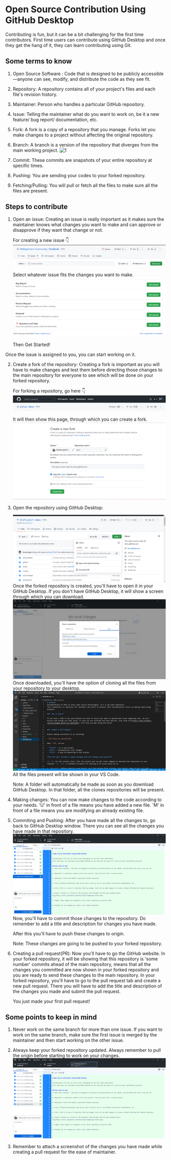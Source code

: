 
# Open Source Contribution Using GitHub Desktop

Contributing is fun, but it can be a bit challenging for the first time contributors.
First time users can contribute using GitHub Desktop and once they get the hang of it, they can learn contributing using Git. 

## Some terms to know
1. Open Source Software : Code that is designed to be publicly accessible—anyone can see, modify, and distribute the code as they see fit.

2. Repository: A repository contains all of your project's files and each file's revision history.

3. Maintainer: Person who handles a particular GitHub repository.

4. Issue: Telling the maintainer what do you want to work on, be it a new feature/ bug report/ documentation, etc.

5. Fork: A fork is a copy of a repository that you manage. Forks let you make changes to a project without affecting the original repository.

6. Branch: A branch is a version of the repository that diverges from the main working project.
![1](https://static.javatpoint.com/tutorial/git/images/git-branch.png)

7. Commit: These commits are snapshots of your entire repository at specific times.

8. Pushing: You are sending your codes to your forked repository.

9. Fetching/Pulling: You will pull or fetch all the files to make sure all the files are present.


## Steps to contribute
1. Open an issue:
    Creating an issue is really important as it makes sure the maintainer knows what changes you want to make and can approve or disapprove if they want that change or not.

    For creating a new issue 👇
    ![2](issue-1.png) 

    Select whatever issue fits the changes you want to make.
    ![3](issue-2.png)

    Then Get Started!

Once the issue is assigned to you, you can start working on it.

2. Create a fork of the repository:
    Creating a fork is important as you will have to make changes and test them before directing those changes to the main repository for everyone to see which will be done on your forked repository.

    For forking a repository, go here 👇
    ![4](fork-1.png)

    It will then show this page, through which you can create a fork.
    ![5](fork-2.png)

3. Open the repository using GitHub Desktop:

    ![6](clone-1.png)
    Once the forked repository is created, you'll have to open it in your GitHub Desktop. 
    If you don't have GitHub Desktop, it will show a screen through which you can download.
    ![7](clone-2.png)
    Once downloaded, you'll have the option of cloning all the files from your repository to your desktop.
    ![8](desktop-1.png)
    All the files present will be shown in your VS Code.

    Note: A folder will automatically be made as soon as you download GitHub Desktop. 
          In that folder, all the clones repositories will be present.

4. Making changes:
    You can now make changes to the code according to your needs.
    'U' in front of a file means you have added a new file.
    'M' in front of a file means you are modifying an already existing file.

5. Commiting and Pushing:
    After you have made all the changes to, go back to GitHub Desktop window. 
    There you can see all the changes you have made in that repository.
    ![9](commit-1.png)
    Now, you'll have to commit those changes to the repository. 
    Do remember to add a title and description for changes you have made.


    After this you'll have to push these changes to origin.

    Note: These changes are going to be pushed to your forked repository.

7. Creating a pull request(PR):
    Now you'll have to go the GitHub website. 
    In your forked repository, it will be showing that this repository is 'some number' commits ahead of the main repository, means that all the changes you committed are now shown in your forked repository and you are ready to send these changes to the main repository.
    In your forked repository, you'll have to go to the pull request tab and create a new pull request. There you will have to add the title and description of the changes you made and submit the pull request.

    You just made your first pull request!

## Some points to keep in mind

1. Never work on the same branch for more than one issue. If you want to work on the same branch, make sure the first issue is merged by the maintainer and then start working on the other issue.

2.  Always keep your forked repository updated.
    Always remember to pull the origin before starting to work on your changes.
    ![10](fetch-1.png)

3. Remember to attach a screenshot of the changes you have made while creating a pull request for the ease of maintainer.
   




